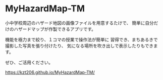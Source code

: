 # MyHazardMap-TM

小中学校周辺のハザード地図の画像ファイルを用意するたけで、
簡単に自分だけのハザードマップが作製できるアプリです。

機能を極力まで絞り、１コマの授業で操作法が簡単に
習得でき、まちあるきで撮影した写真を張り付けたり、
気になる場所を吹き出しで表示したりもできます。

ぜひ、ご活用ください。

https://kzt206.github.io/MyHazardMap-TM/
